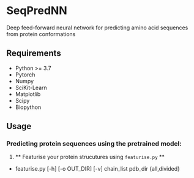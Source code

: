 # SeqPredNN

Deep feed-forward neural network for predicting amino acid sequences from protein conformations

## Requirements

* Python >= 3.7
* Pytorch
* Numpy
* SciKit-Learn
* Matplotlib
* Scipy
* Biopython

## Usage

### Predicting protein sequences using the pretrained model:

1.  ** Featurise your protein strucutures using `featurise.py` **
-   featurise.py [-h] [-o OUT_DIR] [-v] chain_list pdb_dir {all,divided}
